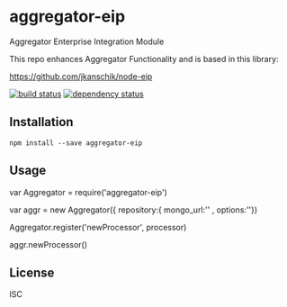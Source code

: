 # aggregator-eip

Aggregator Enterprise Integration Module

This repo enhances Aggregator Functionality and is based in this library:

https://github.com/jkanschik/node-eip

[![build status](https://secure.travis-ci.org/nikosd23/aggregator-eip.svg)](http://travis-ci.org/nikosd23/aggregator-eip)
[![dependency status](https://david-dm.org/nikosd23/aggregator-eip.svg)](https://david-dm.org/nikosd23/aggregator-eip)

## Installation

```
npm install --save aggregator-eip
```

## Usage

var Aggregator = require('aggregator-eip')

var aggr = new Aggregator({ repository:{ mongo_url:'' , options:''})

Aggregator.register('newProcessor', processor)

aggr.newProcessor()


## License

ISC
